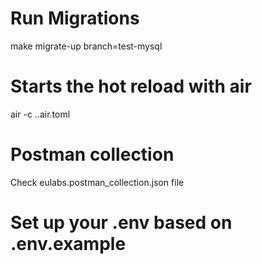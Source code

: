# Run Migrations
make migrate-up branch=test-mysql

# Starts the hot reload with air
air -c .\.air.toml

# Postman collection
Check eulabs.postman_collection.json file

# Set up your .env based on .env.example